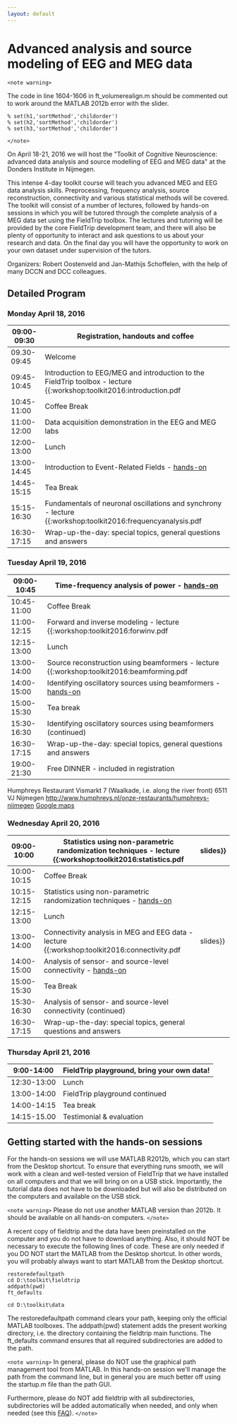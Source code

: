 ```yaml
---
layout: default
---
```


# Advanced analysis and source modeling of EEG and MEG data

`<note warning>`

The code in line 1604-1606 in ft_volumerealign.m should be commented out to work around the MATLAB 2012b error with the slider.

    % set(h1,'sortMethod','childorder')
    % set(h2,'sortMethod','childorder')
    % set(h3,'sortMethod','childorder')
`</note>`

On April 18-21, 2016 we will host the "Toolkit of Cognitive Neuroscience: advanced data analysis and source modelling of EEG and MEG data" at the Donders Institute in Nijmegen.

This intense 4-day toolkit course will teach you advanced MEG and EEG data analysis skills. Preprocessing, frequency analysis, source reconstruction, connectivity and various statistical methods will be covered. The toolkit will consist of a number of lectures, followed by hands-on sessions in which you will be tutored through the complete analysis of a MEG data set using the FieldTrip toolbox. The lectures and tutoring will be provided by the core FieldTrip development team, and there will also be plenty of opportunity to interact and ask questions to us about your research and data. On the final day you will have the opportunity to work on your own dataset under supervision of the tutors.

Organizers: Robert Oostenveld and Jan-Mathijs Schoffelen, with the help of many DCCN and DCC colleagues.  

## Detailed Program

### Monday April 18, 2016

 | 09:00-09:30 | Registration, handouts and coffee                                                                                    |         
 | ----------- | ---------------------------------                                                                                    |         
 | 09.30-09:45 | Welcome                                                                                                              |         
 | 09:45-10:45 | Introduction to EEG/MEG and introduction to the FieldTrip toolbox - lecture {{:workshop:toolkit2016:introduction.pdf | slides}} |
 | 10:45-11:00 | Coffee Break                                                                                                         |         
 | 11:00-12:00 | Data acquisition demonstration in the EEG and MEG labs                                                               |         
 | 12:00-13:00 | Lunch                                                                                                                |         
 | 13:00-14:45 | Introduction to Event-Related Fields - [hands-on](/tutorial/eventrelatedaveraging)    |         
 | 14:45-15:15 | Tea Break                                                                                                            |         
 | 15:15-16:30 | Fundamentals of neuronal oscillations and synchrony - lecture {{:workshop:toolkit2016:frequencyanalysis.pdf          | slides}} |
 | 16:30-17:15 | Wrap-up-the-day: special topics, general questions and answers                                                       |         
### Tuesday April 19, 2016

 | 09:00-10:45 | Time-frequency analysis of power - [hands-on](/tutorial/timefrequencyanalysis)       |         
 | ----------- | -------------------------------------------------------------------------------------------------------------       |         
 | 10:45-11:00 | Coffee Break                                                                                                        |         
 | 11:00-12:15 | Forward and inverse modeling - lecture {{:workshop:toolkit2016:forwinv.pdf                                          | slides}} |
 | 12:15-13:00 | Lunch                                                                                                               |         
 | 13:00-14:00 | Source reconstruction using beamformers - lecture {{:workshop:toolkit2016:beamforming.pdf                           | slides}} |
 | 14:00-15:00 | Identifying oscillatory sources using beamformers - [hands-on](/tutorial/beamformer) |         
 | 15:00-15:30 | Tea break                                                                                                           |         
 | 15:30-16:30 | Identifying oscillatory sources using beamformers (continued)                                                       |         
 | 16:30-17:15 | Wrap-up-the-day: special topics, general questions and answers                                                      |         
 | 19:00-21:30 | Free DINNER - included in registration                                                                              |         

Humphreys Restaurant
Vismarkt 7 (Waalkade, i.e. along the river front)
6511 VJ Nijmegen
http://www.humphreys.nl/onze-restaurants/humphreys-nijmegen
[Google maps](https://www.google.nl/maps/place/Humphrey's+Restaurant/@51.849361,5.865258,17z/data=!4m7!1m4!3m3!1s0x47c70846a3920f8b/0x9fa5f2e2c6e3c91a!2sHumphrey's+Restaurant!3b1!3m1!1s0x47c70846a3920f8b/0x9fa5f2e2c6e3c91a?hl=nl)

### Wednesday April 20, 2016

 | 09:00-10:00 | Statistics using non-parametric randomization techniques  - lecture {{:workshop:toolkit2016:statistics.pdf                                    | slides}} |
 | ----------- | ----------------------------------------------------------------------------------------------------------                                    | -------- |
 | 10:00-10:15 | Coffee Break                                                                                                                                  |         
 | 10:15-12:15 | Statistics using non-parametric randomization techniques -  [hands-on](/tutorial/cluster_permutation_timelock) |         
 | 12:15-13:00 | Lunch                                                                                                                                         |         
 | 13:00-14:00 | Connectivity analysis in MEG and EEG data - lecture {{:workshop:toolkit2016:connectivity.pdf                                                  | slides}} |
 | 14:00-15:00 | Analysis of sensor- and source-level connectivity - [hands-on](/tutorial/connectivity)                         |         
 | 15:00-15:30 | Tea Break                                                                                                                                     |         
 | 15:30-16:30 | Analysis of sensor- and source-level connectivity (continued)                                                                                 |         
 | 16:30-17:15 | Wrap-up-the-day: special topics, general questions and answers                                                                                |         

### Thursday April 21, 2016

 | 9:00-14:00  | FieldTrip playground, bring your own data! |
 | ----------  | ------------------------------------------ |
 | 12:30-13:00 | Lunch                                      |
 | 13:00-14:00 | FieldTrip playground continued             |
 | 14:00-14:15 | Tea break                                  |
 | 14:15-15.00 | Testimonial & evaluation                   |

## Getting started with the hands-on sessions

For the hands-on sessions we will use MATLAB R2012b, which you can start from the Desktop shortcut. To ensure that everything runs smooth, we will work with a clean and well-tested version of FieldTrip that we have installed on all computers and that we will bring on on a USB stick. Importantly, the tutorial data does not have to be downloaded but will also be distributed on the computers and available on the USB stick.

`<note warning>`
Please do not use another MATLAB version than 2012b. It should be available on all hands-on computers.
`</note>`

A recent copy of fieldtrip and the data have been preinstalled on the computer and you do not have to download anything. Also, it should NOT be necessary to execute the following lines of code. These are only needed if you DO NOT start the MATLAB from the Desktop shortcut. In other words, you will probably always want to start MATLAB from the Desktop shortcut.

    restoredefaultpath
    cd D:\toolkit\fieldtrip
    addpath(pwd)
    ft_defaults

    cd D:\toolkit\data

The restoredefaultpath command clears your path, keeping only the
official MATLAB toolboxes. The addpath(pwd) statement adds the
present working directory, i.e. the directory containing the fieldtrip
main functions. The ft_defaults command ensures that all required
subdirectories are added to the path.

`<note warning>`
In general, please do NOT use the graphical path management tool from MATLAB. In this hands-on session we'll manage the path from the command line, but in general you are much better off using the startup.m file than the path GUI.

Furthermore, please do NOT add fieldtrip with all subdirectories, subdirectories will be added automatically when needed, and only when needed (see this [FAQ](/faq/should_i_add_fieldtrip_with_all_subdirectories_to_my_matlab_path)).
`</note>`
